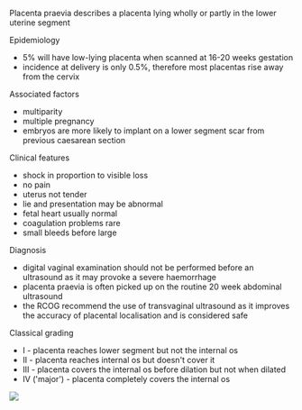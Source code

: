 Placenta praevia describes a placenta lying wholly or partly in the lower uterine segment  
  
Epidemiology  
* 5% will have low\-lying placenta when scanned at 16\-20 weeks gestation
* incidence at delivery is only 0\.5%, therefore most placentas rise away from the cervix

  
Associated factors  
* multiparity
* multiple pregnancy
* embryos are more likely to implant on a lower segment scar from previous caesarean section

  
Clinical features  
* shock in proportion to visible loss
* no pain
* uterus not tender
* lie and presentation may be abnormal
* fetal heart usually normal
* coagulation problems rare
* small bleeds before large

  
Diagnosis  
* digital vaginal examination should not be performed before an ultrasound as it may provoke a severe haemorrhage
* placenta praevia is often picked up on the routine 20 week abdominal ultrasound
* the RCOG recommend the use of transvaginal ultrasound as it improves the accuracy of placental localisation and is considered safe

  
Classical grading  
* I \- placenta reaches lower segment but not the internal os
* II \- placenta reaches internal os but doesn't cover it
* III \- placenta covers the internal os before dilation but not when dilated
* IV ('major') \- placenta completely covers the internal os

  
[![](https://d32xxyeh8kfs8k.cloudfront.net/images_Passmedicine/pdd989.png)](https://d32xxyeh8kfs8k.cloudfront.net/images_Passmedicine/pdd989b.png)